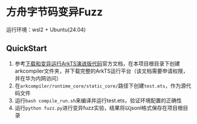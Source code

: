 # 方舟字节码变异Fuzz
运行环境：wsl2 + Ubuntu(24.04)

## QuickStart
1. 参考[下载和变异运行ArkTS演进版代码](https://wiki.huawei.com/domains/1048/wiki/8/WIKI202307131553293)官方文档，在本项目根目录下创建arkcompiler文件夹，并下载完整的ArkTS运行平台（该文档需要申请权限，并在华为内网访问）
2. 在``arkcompiler/runtime_core/static_core/``路径下创建``test.ets``，作为源代码文件
3. 运行``bash compile_run.sh``来编译并运行test.ets，验证环境配置的正确性
4. 运行``python fuzz.py``进行变异fuzz实验，结果将以jsonl格式保存在项目根目录

